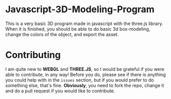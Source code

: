 # Javascript-3D-Modeling-Program
This is a very basic 3D program made in javascript with the three.js library. When it is finished, you should be able to do basic 3d box-modeling, change the colors of the object, and export the asset.

# Contributing
I am quite new to **WEBGL** and  **THREE.JS**, so I would be grateful if you were able to contribute, in any way! Before you do, please see if there is anything you could help with in the `issues` section, but if you would prefer to do something else, that's fine.
**Obviously**, you need to fork the repo, change it and do a pull request if you would like to contribute.
